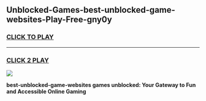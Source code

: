 
## Unblocked-Games-best-unblocked-game-websites-Play-Free-gny0y
<h3>
<a href="https://premium76.site?title=best-unblocked-game-websites&ref=22A">CLICK TO PLAY</a></h3>
<hr>

<h3>
<a href="https://premium76.site?title=best-unblocked-game-websites&ref=22A">CLICK 2 PLAY</a>
  
</h3>

<a href="https://premium76.site?title=best-unblocked-game-websites&ref=22A"><img src="https://clearcache.store/games.png"></a>


**best-unblocked-game-websites games unblocked: Your Gateway to Fun and Accessible Online Gaming**
